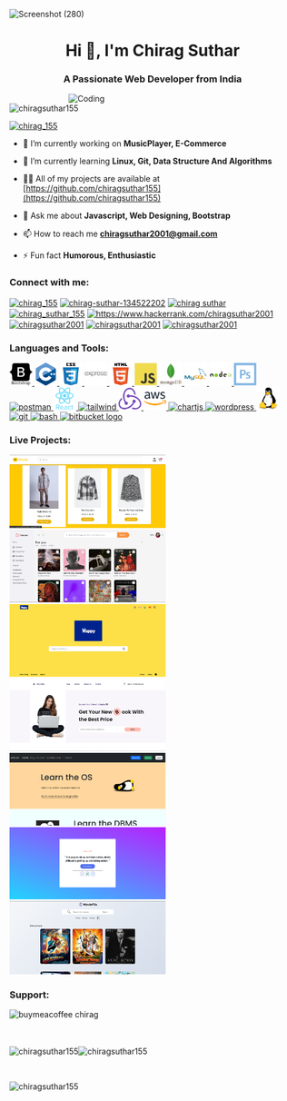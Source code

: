 ![Screenshot (280)](https://user-images.githubusercontent.com/94690296/212488837-f0f201be-1c72-4ed8-9915-71a1a8c97ea2.png)

<h1 align="center">Hi 👋, I'm Chirag Suthar</h1>
<h3 align="center">A Passionate Web Developer from India</h3>

<img align="right" alt="Coding"  width="400"  src="https://miro.medium.com/max/1360/0*7Q3yvSIv_t0ioJ-Z.gif"/>

<p align="left"> <img src="https://komarev.com/ghpvc/?username=chiragsuthar155&label=Profile%20views&color=0e75b6&style=flat" alt="chiragsuthar155" /> </p>

<p align="left"> <a href="https://twitter.com/chirag_155" target="blank"><img src="https://img.shields.io/twitter/follow/chirag_155?logo=twitter&style=for-the-badge" alt="chirag_155" /></a> </p>

- 🔭 I’m currently working on **MusicPlayer, E-Commerce**

- 🌱 I’m currently learning **Linux, Git, Data Structure And Algorithms**

- 👨‍💻 All of my projects are available at [https://github.com/chiragsuthar155](https://github.com/chiragsuthar155)

- 💬 Ask me about **Javascript, Web Designing, Bootstrap**

- 📫 How to reach me **chiragsuthar2001@gmail.com**

- ⚡ Fun fact **Humorous, Enthusiastic**

<h3 align="left">Connect with me:</h3>
<p align="left">
<a href="https://twitter.com/chirag_155" target="blank"><img align="center" src="https://raw.githubusercontent.com/rahuldkjain/github-profile-readme-generator/master/src/images/icons/Social/twitter.svg" alt="chirag_155" height="30" width="40" /></a>
<a href="https://linkedin.com/in/chirag-suthar-134522202" target="blank"><img align="center" src="https://raw.githubusercontent.com/rahuldkjain/github-profile-readme-generator/master/src/images/icons/Social/linked-in-alt.svg" alt="chirag-suthar-134522202" height="30" width="40" /></a>
<a href="https://fb.com/chirag suthar" target="blank"><img align="center" src="https://raw.githubusercontent.com/rahuldkjain/github-profile-readme-generator/master/src/images/icons/Social/facebook.svg" alt="chirag suthar" height="30" width="40" /></a>
<a href="https://instagram.com/chirag_suthar_155" target="blank"><img align="center" src="https://raw.githubusercontent.com/rahuldkjain/github-profile-readme-generator/master/src/images/icons/Social/instagram.svg" alt="chirag_suthar_155" height="30" width="40" /></a>
<a href="https://www.hackerrank.com/https://www.hackerrank.com/chiragsuthar2001" target="blank"><img align="center" src="https://raw.githubusercontent.com/rahuldkjain/github-profile-readme-generator/master/src/images/icons/Social/hackerrank.svg" alt="https://www.hackerrank.com/chiragsuthar2001" height="30" width="40" /></a>
<a href="https://www.leetcode.com/chiragsuthar2001" target="blank"><img align="center" src="https://raw.githubusercontent.com/rahuldkjain/github-profile-readme-generator/master/src/images/icons/Social/leet-code.svg" alt="chiragsuthar2001" height="30" width="40" /></a>
<a href="https://auth.geeksforgeeks.org/user/chiragsuthar2001" target="blank"><img align="center" src="https://raw.githubusercontent.com/rahuldkjain/github-profile-readme-generator/master/src/images/icons/Social/geeks-for-geeks.svg" alt="chiragsuthar2001" height="30" width="40" /></a>
 <a href="https://www.codingninjas.com/codestudio/profile/ca6f5c97-9749-4722-aac2-6954188104b8" target="blank"><img align="center" src="https://cdn-1.webcatalog.io/catalog/codestudio/codestudio-icon-filled-256.png?v=1675596543337" alt="chiragsuthar2001" height="30" width="40" /></a>
</p>

<h3 align="left">Languages and Tools:</h3>
<p align="left"> <a href="https://getbootstrap.com" target="_blank" rel="noreferrer"> <img src="https://raw.githubusercontent.com/devicons/devicon/master/icons/bootstrap/bootstrap-plain-wordmark.svg" alt="bootstrap" width="40" height="40"/> </a> <a href="https://www.w3schools.com/cpp/" target="_blank" rel="noreferrer"> <img src="https://raw.githubusercontent.com/devicons/devicon/master/icons/cplusplus/cplusplus-original.svg" alt="cplusplus" width="40" height="40"/> </a> <a href="https://www.w3schools.com/css/" target="_blank" rel="noreferrer"> <img src="https://raw.githubusercontent.com/devicons/devicon/master/icons/css3/css3-original-wordmark.svg" alt="css3" width="40" height="40"/> </a> <a href="https://expressjs.com" target="_blank" rel="noreferrer"> <img src="https://raw.githubusercontent.com/devicons/devicon/master/icons/express/express-original-wordmark.svg" alt="express" width="40" height="40"/> </a> <a href="https://www.w3.org/html/" target="_blank" rel="noreferrer"> <img src="https://raw.githubusercontent.com/devicons/devicon/master/icons/html5/html5-original-wordmark.svg" alt="html5" width="40" height="40"/> </a> <a href="https://developer.mozilla.org/en-US/docs/Web/JavaScript" target="_blank" rel="noreferrer"> <img src="https://raw.githubusercontent.com/devicons/devicon/master/icons/javascript/javascript-original.svg" alt="javascript" width="40" height="40"/> </a> <a href="https://www.mongodb.com/" target="_blank" rel="noreferrer"> <img src="https://raw.githubusercontent.com/devicons/devicon/master/icons/mongodb/mongodb-original-wordmark.svg" alt="mongodb" width="40" height="40"/> </a> <a href="https://www.mysql.com/" target="_blank" rel="noreferrer"> <img src="https://raw.githubusercontent.com/devicons/devicon/master/icons/mysql/mysql-original-wordmark.svg" alt="mysql" width="40" height="40"/> </a> <a href="https://nodejs.org" target="_blank" rel="noreferrer"> <img src="https://raw.githubusercontent.com/devicons/devicon/master/icons/nodejs/nodejs-original-wordmark.svg" alt="nodejs" width="40" height="40"/> </a> <a href="https://www.photoshop.com/en" target="_blank" rel="noreferrer"> <img src="https://raw.githubusercontent.com/devicons/devicon/master/icons/photoshop/photoshop-line.svg" alt="photoshop" width="40" height="40"/> </a> <a href="https://postman.com" target="_blank" rel="noreferrer"> <img src="https://www.vectorlogo.zone/logos/getpostman/getpostman-icon.svg" alt="postman" width="40" height="40"/> </a> <a href="https://reactjs.org/" target="_blank" rel="noreferrer"> <img src="https://raw.githubusercontent.com/devicons/devicon/master/icons/react/react-original-wordmark.svg" alt="react" width="40" height="40"/> </a>
<a href="https://tailwindcss.com/" target="_blank" rel="noreferrer"> <img src="https://www.vectorlogo.zone/logos/tailwindcss/tailwindcss-icon.svg" alt="tailwind" width="40" height="40"/> </a><a href="https://redux.js.org" target="_blank" rel="noreferrer"> <img src="https://raw.githubusercontent.com/devicons/devicon/master/icons/redux/redux-original.svg" alt="redux" width="40" height="40"/> </a>
<a href="https://aws.amazon.com" target="_blank" rel="noreferrer"> <img src="https://raw.githubusercontent.com/devicons/devicon/master/icons/amazonwebservices/amazonwebservices-original-wordmark.svg" alt="aws" width="40" height="40"/> </a> <a href="https://www.chartjs.org" target="_blank" rel="noreferrer"> <img src="https://www.chartjs.org/media/logo-title.svg" alt="chartjs" width="40" height="40"/> </a>
  <a href="https://wordpress.org/" target="_blank" rel="noreferrer"> <img src="https://img.freepik.com/free-icon/wordpress_318-183439.jpg" alt="wordpress" width="40" height="40"/> </a>
 <a href="https://www.linux.org/" target="_blank" rel="noreferrer"> <img src="https://raw.githubusercontent.com/devicons/devicon/master/icons/linux/linux-original.svg" alt="linux" width="40" height="40"/> </a>
 <a href="https://git-scm.com/" target="_blank" rel="noreferrer"> <img src="https://www.vectorlogo.zone/logos/git-scm/git-scm-icon.svg" alt="git" width="40" height="40"/> </a>
 <a href="https://www.gnu.org/software/bash/" target="_blank" rel="noreferrer"> <img src="https://www.vectorlogo.zone/logos/gnu_bash/gnu_bash-icon.svg" alt="bash" width="40" height="40"/> </a> 
 <a href="https://bitbucket.org/product" target="_blank" rel="noreferrer"><img src="https://cdn.jsdelivr.net/gh/devicons/devicon/icons/bitbucket/bitbucket-original.svg" height="40" alt="bitbucket logo"  /></a>

</p>


<h3>Live Projects: </h3>
<p align="left">
<a href="https://cs-shopify.netlify.com/" target="blank" rel="noreferrer"><img alt="Coding"  width="275"  src="https://github.com/chiragsuthar155/chiragsuthar155/blob/main/Screenshot%20(82).png"/></a>
  <a href="https://tunecast.netlify.app/" target="blank" rel="noreferrer"><img alt="Coding"  width="275"  src="https://github.com/chiragsuthar155/chiragsuthar155/blob/main/Screenshot%20(73).png"/></a>
<a href="https://happysearch.netlify.com/" target="blank" rel="noreferrer"><img alt="Coding"  width="275"  src="https://github.com/chiragsuthar155/chiragsuthar155/blob/main/Screenshot%20(74).png"/></a>

<br>
  <a href="https://chiragsuthar155.github.io/Book_Store/" target="blank" rel="noreferrer"><img alt="Coding"  width="275"  src="https://github.com/chiragsuthar155/chiragsuthar155/blob/main/Screenshot%20(75).png"/></a>
<a href="https://chiragsuthar155.github.io/Project_12019423/" target="blank" rel="noreferrer"><img alt="Coding"  width="275"  src="https://github.com/chiragsuthar155/chiragsuthar155/blob/main/Screenshot%20(72).png"/></a>
<a href="https://csquotes.netlify.com/" target="blank" rel="noreferrer"><img alt="Coding"  width="275"  src="https://github.com/chiragsuthar155/chiragsuthar155/blob/main/project_1.png"/></a>
<br>
   <a href="https://csmovies.netlify.app/" target="blank" rel="noreferrer"><img alt="Coding"  width="275"  src="https://github.com/chiragsuthar155/chiragsuthar155/blob/main/Screenshot%20(76).png"/></a>
</p>

<h3 align="left">Support:</h3>
<p><a href="https://www.buymeacoffee.com/chiragsuthar"> <img align="left" src="https://cdn.buymeacoffee.com/buttons/v2/default-yellow.png" height="50" width="210" alt="buymeacoffee chirag" /></a></p>
<br>
<br>
<br>
<p><img align="left" src="https://github-readme-stats-sigma-five.vercel.app/api/top-langs?username=chiragsuthar155&show_icons=true&locale=en&layout=compact" alt="chiragsuthar155" /></p>

<p>&nbsp;<img align="left" src="https://github-readme-stats-sigma-five.vercel.app/api?username=chiragsuthar155&show_icons=true&locale=en" alt="chiragsuthar155" /></p>

<br>

<p><img align="left" src="https://github-readme-streak-stats.herokuapp.com/?user=chiragsuthar155&" alt="chiragsuthar155" /></p>
